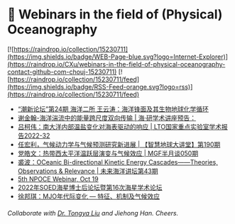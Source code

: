 # 🌊 Webinars in the field of (Physical) Oceanography

[![https://raindrop.io/collection/15230711](https://img.shields.io/badge/WEB-Page-blue.svg?logo=Internet-Explorer)](https://raindrop.io/CXu/webinars-in-the-field-of-physical-oceanography-contact-github-com-chouj-15230711) [![https://raindrop.io/collection/15230711/feed](https://img.shields.io/badge/RSS-Feed-orange.svg?logo=rss)](https://raindrop.io/collection/15230711/feed)

<!-- BLOG-POST-LIST:START -->
- [“潮新论坛”第24期 海洋二所 王云涛：海洋锋面及其生物地球化学循环](https://mp.weixin.qq.com/s/2Cd2Z8z9awP-rGBTHs2EPw)
- [谢金翰-海洋湍流中的能量跨尺度双向传输 | 海·研学术讲座预告：](https://mp.weixin.qq.com/s/3Iv-zLg0MDsFrUC5gKbj-w)
- [吕柯伟：南大洋内部温盐变化对海表驱动的响应 | LTO国家重点实验室学术报告2022-32](https://mp.weixin.qq.com/s/gbx_tgOa2prCeDz8CI9PiQ)
- [任宏利，气候动力学与气候预测研究新进展 | 【智慧地球大讲堂】第190期](https://mp.weixin.qq.com/s/ejMr1oGR2oM2S6HRbBdPqg)
- [党皓文：热带西太平洋温跃层演变与气候效应 | MGF半月谈050期](https://mp.weixin.qq.com/s/oe88IJaoKSAN-eVef4LAYg)
- [裘波：OCeanic Bi-directional Kinetic Energy Cascades——Theories, Observations &amp; Relevance | 未来海洋讲坛第43期](https://mp.weixin.qq.com/s/afCQ6_7w9gC_jQYigGaEZw)
- [5th NPOCE Webinar, Oct 19](https://mp.weixin.qq.com/s/QdEQGOzeYuGxZjgeg2ET7g)
- [2022年SOED海星博士后论坛暨第16次海星学术论坛](https://mp.weixin.qq.com/s/n3lkibQKvxu-dMwJoJwOXw)
- [徐邦琪：MJO年代际变化 — 特征、机制及气候效应](https://mp.weixin.qq.com/s/bGSqIsT-roPEfWmSNWaBsA)
<!-- BLOG-POST-LIST:END -->

###### Collaborate with [Dr. Tongya Liu](https://liutongya.github.io/) and Jiehong Han. Cheers.
